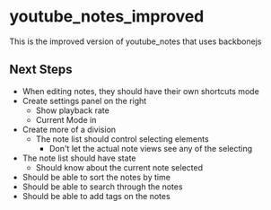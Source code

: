 youtube_notes_improved
======================

This is the improved version of youtube_notes that uses backbonejs



Next Steps
----------
* When editing notes, they should have their own shortcuts mode
* Create settings panel on the right
    * Show playback rate
    * Current Mode in
* Create more of a division
    * The note list should control selecting elements
        * Don't let the actual note views see any of the selecting
* The note list should have state
    * Should know about the current note selected
* Should be able to sort the notes by time
* Should be able to search through the notes
* Should be able to add tags on the notes
